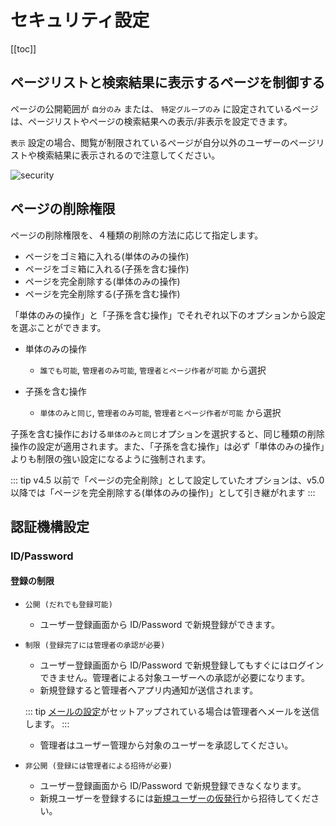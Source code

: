 # セキュリティ設定

[[toc]]

## ページリストと検索結果に表示するページを制御する

ページの公開範囲が `自分のみ` または、 `特定グループのみ` に設定されているページは、ページリストやページの検索結果への表示/非表示を設定できます。

`表示` 設定の場合、閲覧が制限されているページが自分以外のユーザーのページリストや検索結果に表示されるので注意してください。

<img :src="$withBase('/assets/images/security.png')" alt="security">

## ページの削除権限

ページの削除権限を、４種類の削除の方法に応じて指定します。

- ページをゴミ箱に入れる(単体のみの操作)
- ページをゴミ箱に入れる(子孫を含む操作)
- ページを完全削除する(単体のみの操作)
- ページを完全削除する(子孫を含む操作)

「単体のみの操作」と「子孫を含む操作」でそれぞれ以下のオプションから設定を選ぶことができます。

- 単体のみの操作
  - `誰でも可能`, `管理者のみ可能`, `管理者とページ作者が可能` から選択

- 子孫を含む操作
  - `単体のみと同じ`, `管理者のみ可能`, `管理者とページ作者が可能` から選択

子孫を含む操作における`単体のみと同じ`オプションを選択すると、同じ種類の削除操作の設定が適用されます。また、「子孫を含む操作」は必ず「単体のみの操作」よりも制限の強い設定になるように強制されます。

::: tip
v4.5 以前で「ページの完全削除」として設定していたオプションは、v5.0 以降では「ページを完全削除する(単体のみの操作)」として引き継がれます
:::

## 認証機構設定

### ID/Password

#### 登録の制限

- `公開 (だれでも登録可能)`
  - ユーザー登録画面から ID/Password で新規登録ができます。

  <img :src="$withBase('/assets/images/register.png')" alt="">

- `制限 (登録完了には管理者の承認が必要)`
  - ユーザー登録画面から ID/Password で新規登録してもすぐにはログインできません。管理者による対象ユーザーへの承認が必要になります。
  - 新規登録すると管理者へアプリ内通知が送信されます。

  <img :src="$withBase('/assets/images/in-app-notification-requested-registration-approval.png')" alt="">

  ::: tip
  [メールの設定](/ja/admin-guide/management-cookbook/app-settings.html#%E3%83%A1%E3%83%BC%E3%83%AB%E3%81%AE%E8%A8%AD%E5%AE%9A)がセットアップされている場合は管理者へメールを送信します。
  :::

  - 管理者はユーザー管理から対象のユーザーを承認してください。

  <img :src="$withBase('/assets/images/user-management-user-approval-pending.png')" alt="">

- `非公開 (登録には管理者による招待が必要)`
  - ユーザー登録画面から ID/Password で新規登録できなくなります。
  - 新規ユーザーを登録するには[新規ユーザーの仮発行](/ja/admin-guide/management-cookbook/user-management.html#%E6%96%B0%E8%A6%8F%E3%83%A6%E3%83%BC%E3%82%B5%E3%82%99%E3%83%BC%E3%81%AE%E4%BB%AE%E7%99%BA%E8%A1%8C)から招待してください。

